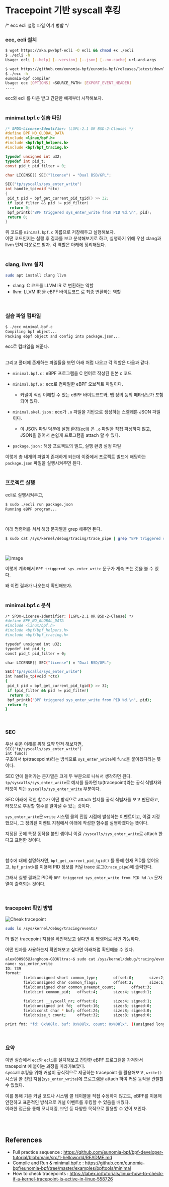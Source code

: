 # Tracepoint 기반 syscall 후킹

/*
ecc ecli 설명 파일 여기 병합
*/

### ecc, ecli 설치
```bash
$ wget https://aka.pw/bpf-ecli -O ecli && chmod +x ./ecli
$ ./ecli -h
Usage: ecli [--help] [--version] [--json] [--no-cache] url-and-args
```

```bash
$ wget https://github.com/eunomia-bpf/eunomia-bpf/releases/latest/download/ecc && chmod +x ./ecc
$ ./ecc -h
eunomia-bpf compiler
Usage: ecc [OPTIONS] <SOURCE_PATH> [EXPORT_EVENT_HEADER]
....
```

ecc와 ecli 를 다운 받고 간단한 예제부터 시작해보자.  
<br>

### minimal.bpf.c 실습 파일
```c
/* SPDX-License-Identifier: (LGPL-2.1 OR BSD-2-Clause) */
#define BPF_NO_GLOBAL_DATA
#include <linux/bpf.h>
#include <bpf/bpf_helpers.h>
#include <bpf/bpf_tracing.h>

typedef unsigned int u32;
typedef int pid_t;
const pid_t pid_filter = 0;

char LICENSE[] SEC("license") = "Dual BSD/GPL";

SEC("tp/syscalls/sys_enter_write")
int handle_tp(void *ctx)
{
 pid_t pid = bpf_get_current_pid_tgid() >> 32;
 if (pid_filter && pid != pid_filter)
  return 0;
 bpf_printk("BPF triggered sys_enter_write from PID %d.\n", pid);
 return 0;
}
```
위 코드를 `minimal.bpf.c` 이름으로 저장해두고 실행해보자.  
어떤 코드인지는 실행 후 결과를 보고 분석해보기로 하고, 실행하기 위해 우선 clang과 llvm 먼저 다운로드 받자. 각 역할은 아래에 정리해뒀다.    
<br>

### clang, llvm 설치  
```bash
sudo apt install clang llvm
```
- clang: C 코드를 LLVM IR 로 변환하는 역할
- llvm: LLVM IR 을 eBPF 바이트코드 로 최종 변환하는 역할

<br>

### 실습 파일 컴파일
```bash
$ ./ecc minimal.bpf.c
Compiling bpf object...
Packing ebpf object and config into package.json...
```

ecc로 컴파일을 해준다.   
<br>

그리고 폴더에 존재하는 파일들을 보면 아래 처럼 나오고 각 역할은 다음과 같다.  
- `minimal.bpf.c` : eBPF 프로그램을 C 언어로 작성된 원본 c 코드  

- `minimal.bpf.o` : ecc로 컴파일한 eBPF 오브젝트 파일이다.  
  - 커널이 직접 이해할 수 있는 eBPF 바이트코드와, 맵 정의 등의 메타정보가 포함되어 있다.
- `minimal.skel.json` : ecc가 `.o` 파일을 기반으로 생성하는 스켈레톤 JSON 파일이다. 
    - 이 JSON 파일 덕분에 실행 환경(ecli) 은 `.o` 파일을 직접 파싱하지 않고, JSON을 읽어서 손쉽게 프로그램을 attach 할 수 있다.

- `package.json` : 해당 프로젝트의 빌드, 실행 환경 설정 파일  

이렇게 총 네개의 파일이 존재하게 되는데 이중에서 프로젝트 빌드에 해당하는 `package.json` 파일을 실행시켜주면 된다.   
<br>

### 프로젝트 실행

ecli로 실행시켜주고,  
```bash
$ sudo ./ecli run package.json
Running eBPF program...
```
<br>

아래 명령어를 쳐서 해당 문자열을 grep 해주면 된다.  
```bash
$ sudo cat /sys/kernel/debug/tracing/trace_pipe | grep "BPF triggered sys_enter_write"
```
<br>

![image](./img/02-ecli-result.png)  
  
이렇게 계속해서 `BPF triggered sys_enter_write` 문구가 계속 뜨는 것을 볼 수 있다.    

왜 이런 결과가 나오는지 확인해보자.   
<br>

### minimal.bpf.c 분석
```bash
/* SPDX-License-Identifier: (LGPL-2.1 OR BSD-2-Clause) */
#define BPF_NO_GLOBAL_DATA
#include <linux/bpf.h>
#include <bpf/bpf_helpers.h>
#include <bpf/bpf_tracing.h>

typedef unsigned int u32;
typedef int pid_t;
const pid_t pid_filter = 0;

char LICENSE[] SEC("license") = "Dual BSD/GPL";

SEC("tp/syscalls/sys_enter_write")
int handle_tp(void *ctx)
{
 pid_t pid = bpf_get_current_pid_tgid() >> 32;
 if (pid_filter && pid != pid_filter)
  return 0;
 bpf_printk("BPF triggered sys_enter_write from PID %d.\n", pid);
 return 0;
}
```
<br>

### SEC  

우선 쉬운 이해를 위해 요약 먼저 해보자면,    
`SEC("tp/syscalls/sys_enter_write")`   
`int func()`   
구조에서 tp(tracepoint)라는 방식으로 `sys_enter_write`에 `func`을 붙이겠다라는 뜻이다.  

SEC 안에 들어가는 문자열은 크게 두 부분으로 나눠서 생각하면 된다. `tp/syscalls/sys_enter_write`로 예시를 들자면 tp(tracepoint)라는 공식 식별자와 타겟이 되는 `syscalls/sys_enter_write` 부분이다.  

SEC 아래에 적힌 함수가 어떤 방식으로 attach 할지를 공식 식별자를 보고 판단하고, 타겟으로 후킹할 함수를 알아낼 수 있는 것이다.  

`sys_enter_write`은 `write` 시스템 콜의 진입 시점에 발생하는 이벤트이고, 이걸 지정했으니, 그 정의된 이벤트 지점에서 아래에 작성한 함수를 실행하겠다는 뜻이다.  

지정된 곳에 특정 동작을 붙인 셈이니 이걸 `/syscalls/sys_enter_write`로 attach 한다고 표현한 것이다.  

<br>
 

함수에 대해 설명하자면, `bpf_get_current_pid_tgid()` 를 통해 현재 PID를 얻어오고, `bpf_printk`를 이용해 PID 정보를 커널 trace 로그(`trace_pipe`)에 출력한다.   

그래서 실행 결과로 PID와 `BPF triggered sys_enter_write from PID %d.\n` 문자열이 출력되는 것이다.  


<br>

### tracepoint 확인 방법

![Cheak tracepoint](img/02-tracepoint-check.png)


```bash
sudo ls /sys/kernel/debug/tracing/events/
```

더 많은 tracepoint 지점을 확인해보고 싶다면 위 명령어로 확인 가능하다.   

어떤 인자를 사용하는지 확인해보고 싶다면 아래처럼 확인해볼 수 있다.  

```bash 
alex030905@Janghoon-GB3Ultra:~$ sudo cat /sys/kernel/debug/tracing/events/syscalls/sys_enter_write/format
name: sys_enter_write
ID: 739
format:
        field:unsigned short common_type;       offset:0;       size:2; signed:0;
        field:unsigned char common_flags;       offset:2;       size:1; signed:0;
        field:unsigned char common_preempt_count;       offset:3;       size:1; signed:0;
        field:int common_pid;   offset:4;       size:4; signed:1;

        field:int __syscall_nr; offset:8;       size:4; signed:1;
        field:unsigned int fd;  offset:16;      size:8; signed:0;
        field:const char * buf; offset:24;      size:8; signed:0;
        field:size_t count;     offset:32;      size:8; signed:0;

print fmt: "fd: 0x%08lx, buf: 0x%08lx, count: 0x%08lx", ((unsigned long)(REC->fd)), ((unsigned long)(REC->buf)), ((unsigned long)(REC->count))
```

<br>

### 요약
이번 실습에서 `ecc`와 `ecli`를 설치해보고 간단한 eBPF 프로그램을 가져와서 tracepoint 에 붙이는 과정을 따라가보았다.  
syscall 후킹을 위해 커널이 공식적으로 제공하는 tracepoint 를 활용해보고, `write()` 시스템 콜 진입 지점(`sys_enter_write`)에 프로그램을 attach 하여 커널 동작을 관찰할 수 있었다.  

이를 통해 기존 커널 코드나 시스템 콜 테이블을 직접 수정하지 않고도, eBPF를 이용해 안전하고 표준적인 방식으로 커널 이벤트를 후킹할 수 있음을 배웠다.  
이러한 접근을 통해 모니터링, 보안 등 다양한 목적으로 활용할 수 있어 보인다.  



<br>
<br>

## References
- Full practice sequence : https://github.com/eunomia-bpf/bpf-developer-tutorial/blob/main/src/1-helloworld/README.md
- Compile and Run & minimal.bpf.c : https://github.com/eunomia-bpf/eunomia-bpf/tree/master/examples/bpftools/minimal
- How to check tracepoints : https://labex.io/tutorials/linux-how-to-check-if-a-kernel-tracepoint-is-active-in-linux-558726